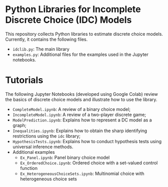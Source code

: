 # Python Libraries for Incomplete Discrete Choice (IDC) Models

This repository collects Python libraries to estimate discrete choice models. Currently, it contains the following files.

- `idclib.py`: The main library
- `examples.py`: Additional files for the examples used in the Jupyter notebooks.

# Tutorials

The following Jupyter Notebooks (developed using Google Colab) review the basics of discrete choice models and illustrate how to use the library.
- `CompleteModel.ipynb`: A review of a binary choice model;
- `IncompleteModel.ipynb`: A review of a two-player discrete game;
- `ModelPrediction.ipynb`: Explains how to represent a DC model as a graph;
- `Inequalities.ipynb`: Explains how to obtain the sharp identifying restrictions using the `idc` library;
- `HypothesisTests.ipynb`: Explains how to conduct hypothesis tests using universal inference methods.
- Additional examples
  - `Ex_Panel.ipynb`: Panel binary choice model
  - `Ex_OrderedChoice.ipynb`: Ordered choice with a set-valued control function
  - `Ex_HeterogeneousChoiceSets.ipynb`: Multinomial choice with heterogeneous choice sets
